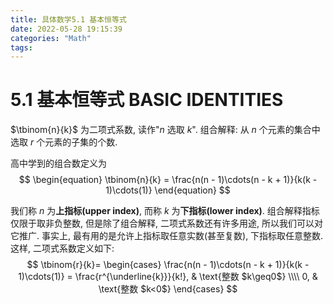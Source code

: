 ```yaml
---
title: 具体数学5.1 基本恒等式
date: 2022-05-28 19:15:39
categories: "Math"
tags:
---
```

# 5.1 基本恒等式 BASIC IDENTITIES

$\tbinom{n}{k}$ 为二项式系数, 读作"$n$ 选取 $k$". 组合解释: 从 $n$ 个元素的集合中选取 $r$ 个元素的子集的个数.

高中学到的组合数定义为
$$
\begin{equation}
\tbinom{n}{k} = \frac{n(n - 1)\cdots(n - k + 1)}{k(k - 1)\cdots(1)}
\end{equation}
$$

我们称 $n$ 为**上指标(upper index)**, 而称 $k$ 为**下指标(lower index)**. 组合解释指标仅限于取非负整数, 但是除了组合解释, 二项式系数还有许多用途, 所以我们可以对它推广. 事实上, 最有用的是允许上指标取任意实数(甚至复数), 下指标取任意整数. 这样, 二项式系数定义如下:
$$
\tbinom{r}{k}=
\begin{cases} 
\frac{n(n - 1)\cdots(n - k + 1)}{k(k - 1)\cdots(1)} = \frac{r^{\underline{k}}}{k!}, & \text{整数 $k\geq0$} \\\\
0, & \text{整数 $k<0$}
\end{cases} 
$$